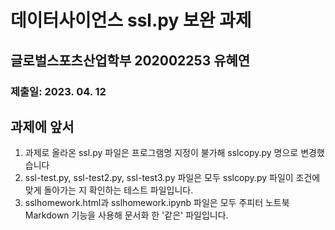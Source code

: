 # 데이터사이언스 ssl.py 보완 과제 
## 글로벌스포츠산업학부 202002253 유혜연
### 제출일: 2023. 04. 12 

## 과제에 앞서
1) 과제로 올라온 ssl.py 파일은 프로그램명 지정이 불가해 sslcopy.py 명으로 변경했습니다   
2) ssl-test.py, ssl-test2.py, ssl-test3.py 파일은 모두 sslcopy.py 파일이 조건에 맞게 돌아가는 지 확인하는 테스트 파일입니다.  
3) sslhomework.html과 sslhomework.ipynb 파일은 모두 주피터 노트북 Markdown 기능을 사용해 문서화 한 '같은' 파일입니다. 
